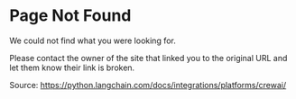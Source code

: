 # Page Not Found

We could not find what you were looking for.

Please contact the owner of the site that linked you to the original URL and let them know their link is broken.



Source: https://python.langchain.com/docs/integrations/platforms/crewai/
